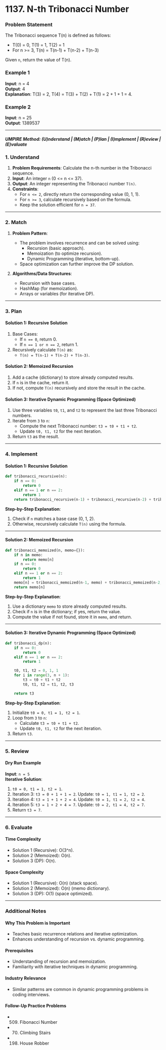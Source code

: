 
# 1137. N-th Tribonacci Number

### Problem Statement

The Tribonacci sequence T(n) is defined as follows:
- T(0) = 0, T(1) = 1, T(2) = 1
- For n >= 3, T(n) = T(n-1) + T(n-2) + T(n-3)

Given `n`, return the value of T(n).

### Example 1
**Input**: n = 4  
**Output**: 4  
**Explanation**: T(3) = 2, T(4) = T(3) + T(2) + T(1) = 2 + 1 + 1 = 4.

### Example 2
**Input**: n = 25  
**Output**: 1389537

---

##### UMPIRE Method: (U)nderstand | (M)atch | (P)lan | (I)mplement | (R)eview | (E)valuate

### 1. Understand
1. **Problem Requirements**: Calculate the n-th number in the Tribonacci sequence.
2. **Input**: An integer `n` (0 <= n <= 37).
3. **Output**: An integer representing the Tribonacci number `T(n)`.
4. **Constraints**:
   - For `n <= 2`, directly return the corresponding value (0, 1, 1).
   - For `n >= 3`, calculate recursively based on the formula.
   - Keep the solution efficient for `n = 37`.

---

### 2. Match
1. **Problem Pattern**:
   - The problem involves recurrence and can be solved using:
     - Recursion (basic approach).
     - Memoization (to optimize recursion).
     - Dynamic Programming (iterative, bottom-up).
   - Space optimization can further improve the DP solution.

2. **Algorithms/Data Structures**:
   - Recursion with base cases.
   - HashMap (for memoization).
   - Arrays or variables (for iterative DP).

---

### 3. Plan

#### Solution 1: Recursive Solution
1. Base Cases:
   - If `n == 0`, return 0.
   - If `n == 1 or n == 2`, return 1.
2. Recursively calculate `T(n)` as:
   - `T(n) = T(n-1) + T(n-2) + T(n-3)`.

#### Solution 2: Memoized Recursion
1. Add a cache (dictionary) to store already computed results.
2. If `n` is in the cache, return it.
3. If not, compute `T(n)` recursively and store the result in the cache.

#### Solution 3: Iterative Dynamic Programming (Space Optimized)
1. Use three variables `t0`, `t1`, and `t2` to represent the last three Tribonacci numbers.
2. Iterate from `3` to `n`:
   - Compute the next Tribonacci number: `t3 = t0 + t1 + t2`.
   - Update `t0, t1, t2` for the next iteration.
3. Return `t3` as the result.

---

### 4. Implement

#### Solution 1: Recursive Solution
```python
def tribonacci_recursive(n):
    if n == 0:
        return 0
    elif n == 1 or n == 2:
        return 1
    return tribonacci_recursive(n-1) + tribonacci_recursive(n-2) + tribonacci_recursive(n-3)
```
**Step-by-Step Explanation**:
1. Check if `n` matches a base case (0, 1, 2).
2. Otherwise, recursively calculate `T(n)` using the formula.

---

#### Solution 2: Memoized Recursion
```python
def tribonacci_memoized(n, memo={}):
    if n in memo:
        return memo[n]
    if n == 0:
        return 0
    elif n == 1 or n == 2:
        return 1
    memo[n] = tribonacci_memoized(n-1, memo) + tribonacci_memoized(n-2, memo) + tribonacci_memoized(n-3, memo)
    return memo[n]
```
**Step-by-Step Explanation**:
1. Use a dictionary `memo` to store already computed results.
2. Check if `n` is in the dictionary; if yes, return the value.
3. Compute the value if not found, store it in `memo`, and return.

---

#### Solution 3: Iterative Dynamic Programming (Space Optimized)
```python
def tribonacci_dp(n):
    if n == 0:
        return 0
    elif n == 1 or n == 2:
        return 1

    t0, t1, t2 = 0, 1, 1
    for i in range(3, n + 1):
        t3 = t0 + t1 + t2
        t0, t1, t2 = t1, t2, t3

    return t3
```
**Step-by-Step Explanation**:
1. Initialize `t0 = 0, t1 = 1, t2 = 1`.
2. Loop from `3` to `n`:
   - Calculate `t3 = t0 + t1 + t2`.
   - Update `t0, t1, t2` for the next iteration.
3. Return `t3`.

---

### 5. Review

#### Dry Run Example
**Input**: `n = 5`  
**Iterative Solution**:
1. `t0 = 0, t1 = 1, t2 = 1`.
2. Iteration 3: `t3 = 0 + 1 + 1 = 2`. Update: `t0 = 1, t1 = 1, t2 = 2`.
3. Iteration 4: `t3 = 1 + 1 + 2 = 4`. Update: `t0 = 1, t1 = 2, t2 = 4`.
4. Iteration 5: `t3 = 1 + 2 + 4 = 7`. Update: `t0 = 2, t1 = 4, t2 = 7`.
5. Return `t3 = 7`.

---

### 6. Evaluate

#### Time Complexity
- Solution 1 (Recursive): O(3^n).
- Solution 2 (Memoized): O(n).
- Solution 3 (DP): O(n).

#### Space Complexity
- Solution 1 (Recursive): O(n) (stack space).
- Solution 2 (Memoized): O(n) (memo dictionary).
- Solution 3 (DP): O(1) (space optimized).

---

### Additional Notes

#### Why This Problem is Important
- Teaches basic recurrence relations and iterative optimization.
- Enhances understanding of recursion vs. dynamic programming.

#### Prerequisites
- Understanding of recursion and memoization.
- Familiarity with iterative techniques in dynamic programming.

#### Industry Relevance
- Similar patterns are common in dynamic programming problems in coding interviews.

#### Follow-Up Practice Problems
- 509. Fibonacci Number
- 70. Climbing Stairs
- 198. House Robber
